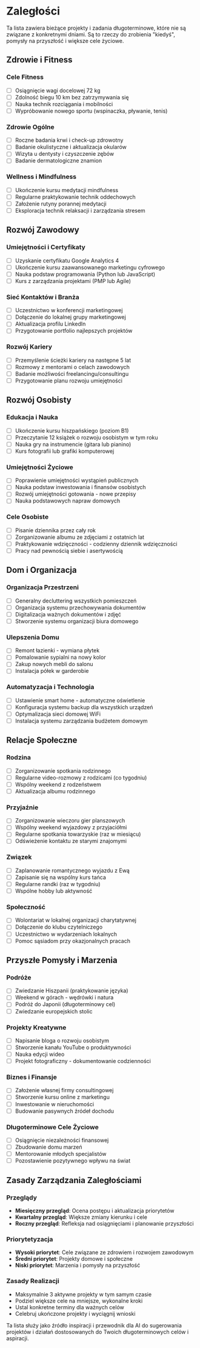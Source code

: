 # Zaległości

Ta lista zawiera bieżące projekty i zadania długoterminowe, które nie są związane z konkretnymi dniami. Są to rzeczy do zrobienia "kiedyś", pomysły na przyszłość i większe cele życiowe.

## Zdrowie i Fitness

### Cele Fitness
- [ ] Osiągnięcie wagi docelowej 72 kg
- [ ] Zdolność biegu 10 km bez zatrzymywania się
- [ ] Nauka technik rozciągania i mobilności
- [ ] Wypróbowanie nowego sportu (wspinaczka, pływanie, tenis)

### Zdrowie Ogólne
- [ ] Roczne badania krwi i check-up zdrowotny
- [ ] Badanie okulistyczne i aktualizacja okularów
- [ ] Wizyta u dentysty i czyszczenie zębów
- [ ] Badanie dermatologiczne znamion

### Wellness i Mindfulness
- [ ] Ukończenie kursu medytacji mindfulness
- [ ] Regularne praktykowanie technik oddechowych
- [ ] Założenie rutyny porannej medytacji
- [ ] Eksploracja technik relaksacji i zarządzania stresem

## Rozwój Zawodowy

### Umiejętności i Certyfikaty
- [ ] Uzyskanie certyfikatu Google Analytics 4
- [ ] Ukończenie kursu zaawansowanego marketingu cyfrowego
- [ ] Nauka podstaw programowania (Python lub JavaScript)
- [ ] Kurs z zarządzania projektami (PMP lub Agile)

### Sieć Kontaktów i Branża
- [ ] Uczestnictwo w konferencji marketingowej
- [ ] Dołączenie do lokalnej grupy marketingowej
- [ ] Aktualizacja profilu LinkedIn
- [ ] Przygotowanie portfolio najlepszych projektów

### Rozwój Kariery
- [ ] Przemyślenie ścieżki kariery na następne 5 lat
- [ ] Rozmowy z mentorami o celach zawodowych
- [ ] Badanie możliwości freelancingu/consultingu
- [ ] Przygotowanie planu rozwoju umiejętności

## Rozwój Osobisty

### Edukacja i Nauka
- [ ] Ukończenie kursu hiszpańskiego (poziom B1)
- [ ] Przeczytanie 12 książek o rozwoju osobistym w tym roku
- [ ] Nauka gry na instrumencie (gitara lub pianino)
- [ ] Kurs fotografii lub grafiki komputerowej

### Umiejętności Życiowe
- [ ] Poprawienie umiejętności wystąpień publicznych
- [ ] Nauka podstaw inwestowania i finansów osobistych
- [ ] Rozwój umiejętności gotowania - nowe przepisy
- [ ] Nauka podstawowych napraw domowych

### Cele Osobiste
- [ ] Pisanie dziennika przez cały rok
- [ ] Zorganizowanie albumu ze zdjęciami z ostatnich lat
- [ ] Praktykowanie wdzięczności - codzienny dziennik wdzięczności
- [ ] Pracy nad pewnością siebie i asertywością

## Dom i Organizacja

### Organizacja Przestrzeni
- [ ] Generalny decluttering wszystkich pomieszczeń
- [ ] Organizacja systemu przechowywania dokumentów
- [ ] Digitalizacja ważnych dokumentów i zdjęć
- [ ] Stworzenie systemu organizacji biura domowego

### Ulepszenia Domu
- [ ] Remont łazienki - wymiana płytek
- [ ] Pomalowanie sypialni na nowy kolor
- [ ] Zakup nowych mebli do salonu
- [ ] Instalacja półek w garderobie

### Automatyzacja i Technologia
- [ ] Ustawienie smart home - automatyczne oświetlenie
- [ ] Konfiguracja systemu backup dla wszystkich urządzeń
- [ ] Optymalizacja sieci domowej WiFi
- [ ] Instalacja systemu zarządzania budżetem domowym

## Relacje Społeczne

### Rodzina
- [ ] Zorganizowanie spotkania rodzinnego
- [ ] Regularne video-rozmowy z rodzicami (co tygodniu)
- [ ] Wspólny weekend z rodzeństwem
- [ ] Aktualizacja albumu rodzinnego

### Przyjaźnie
- [ ] Zorganizowanie wieczoru gier planszowych
- [ ] Wspólny weekend wyjazdowy z przyjaciółmi
- [ ] Regularne spotkania towarzyskie (raz w miesiącu)
- [ ] Odświeżenie kontaktu ze starymi znajomymi

### Związek
- [ ] Zaplanowanie romantycznego wyjazdu z Ewą
- [ ] Zapisanie się na wspólny kurs tańca
- [ ] Regularne randki (raz w tygodniu)
- [ ] Wspólne hobby lub aktywność

### Społeczność
- [ ] Wolontariat w lokalnej organizacji charytatywnej
- [ ] Dołączenie do klubu czytelniczego
- [ ] Uczestnictwo w wydarzeniach lokalnych
- [ ] Pomoc sąsiadom przy okazjonalnych pracach

## Przyszłe Pomysły i Marzenia

### Podróże
- [ ] Zwiedzanie Hiszpanii (praktykowanie języka)
- [ ] Weekend w górach - wędrówki i natura
- [ ] Podróż do Japonii (długoterminowy cel)
- [ ] Zwiedzanie europejskich stolic

### Projekty Kreatywne
- [ ] Napisanie bloga o rozwoju osobistym
- [ ] Stworzenie kanału YouTube o produktywności
- [ ] Nauka edycji wideo
- [ ] Projekt fotograficzny - dokumentowanie codzienności

### Biznes i Finansje
- [ ] Założenie własnej firmy consultingowej
- [ ] Stworzenie kursu online z marketingu
- [ ] Inwestowanie w nieruchomości
- [ ] Budowanie pasywnych źródeł dochodu

### Długoterminowe Cele Życiowe
- [ ] Osiągnięcie niezależności finansowej
- [ ] Zbudowanie domu marzeń
- [ ] Mentorowanie młodych specjalistów
- [ ] Pozostawienie pozytywnego wpływu na świat

## Zasady Zarządzania Zaległościami

### Przeglądy
- **Miesięczny przegląd**: Ocena postępu i aktualizacja priorytetów
- **Kwartalny przegląd**: Większe zmiany kierunku i cele
- **Roczny przegląd**: Refleksja nad osiągnięciami i planowanie przyszłości

### Priorytetyzacja
- **Wysoki priorytet**: Cele związane ze zdrowiem i rozwojem zawodowym
- **Średni priorytet**: Projekty domowe i społeczne
- **Niski priorytet**: Marzenia i pomysły na przyszłość

### Zasady Realizacji
- Maksymalnie 3 aktywne projekty w tym samym czasie
- Podziel większe cele na mniejsze, wykonalne kroki
- Ustal konkretne terminy dla ważnych celów
- Celebruj ukończone projekty i wyciągnij wnioski

Ta lista służy jako źródło inspiracji i przewodnik dla AI do sugerowania projektów i działań dostosowanych do Twoich długoterminowych celów i aspiracji. 